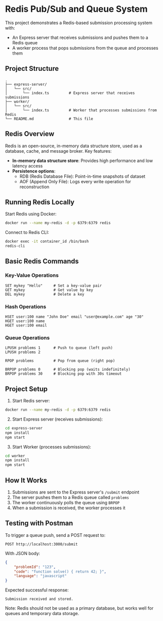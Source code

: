 # Redis Pub/Sub and Queue System

This project demonstrates a Redis-based submission processing system with:
- An Express server that receives submissions and pushes them to a Redis queue
- A worker process that pops submissions from the queue and processes them

## Project Structure

```
.
├── express-server/
│   └── src/
│       └── index.ts         # Express server that receives submissions
├── worker/
│   └── src/
│       └── index.ts         # Worker that processes submissions from Redis
└── README.md                # This file
```

## Redis Overview

Redis is an open-source, in-memory data structure store, used as a database, cache, and message broker. Key features:

- **In-memory data structure store**: Provides high performance and low latency access
- **Persistence options**:
  - RDB (Redis Database File): Point-in-time snapshots of dataset
  - AOF (Append Only File): Logs every write operation for reconstruction

## Running Redis Locally

Start Redis using Docker:
```bash
docker run --name my-redis -d -p 6379:6379 redis
```

Connect to Redis CLI:
```bash
docker exec -it container_id /bin/bash
redis-cli
```

## Basic Redis Commands

### Key-Value Operations
```redis
SET mykey "Hello"     # Set a key-value pair
GET mykey             # Get value by key
DEL mykey             # Delete a key
```

### Hash Operations
```redis
HSET user:100 name "John Doe" email "user@example.com" age "30"
HGET user:100 name
HGET user:100 email
```

### Queue Operations
```redis
LPUSH problems 1      # Push to queue (left push)
LPUSH problems 2

RPOP problems         # Pop from queue (right pop)

BRPOP problems 0      # Blocking pop (waits indefinitely)
BRPOP problems 30     # Blocking pop with 30s timeout
```

## Project Setup

1. Start Redis server:
```bash
docker run --name my-redis -d -p 6379:6379 redis
```

2. Start Express server (receives submissions):
```bash
cd express-server
npm install
npm start
```

3. Start Worker (processes submissions):
```bash
cd worker
npm install
npm start
```

## How It Works

1. Submissions are sent to the Express server's `/submit` endpoint
2. The server pushes them to a Redis queue called `problems`
3. The worker continuously polls the queue using `BRPOP`
4. When a submission is received, the worker processes it

## Testing with Postman

To trigger a queue push, send a POST request to:
```
POST http://localhost:3000/submit
```

With JSON body:
```json
{
    "problemId": "123",
    "code": "function solve() { return 42; }",
    "language": "javascript"
}
```

Expected successful response:
```
Submission received and stored.
```

Note: Redis should not be used as a primary database, but works well for queues and temporary data storage.



